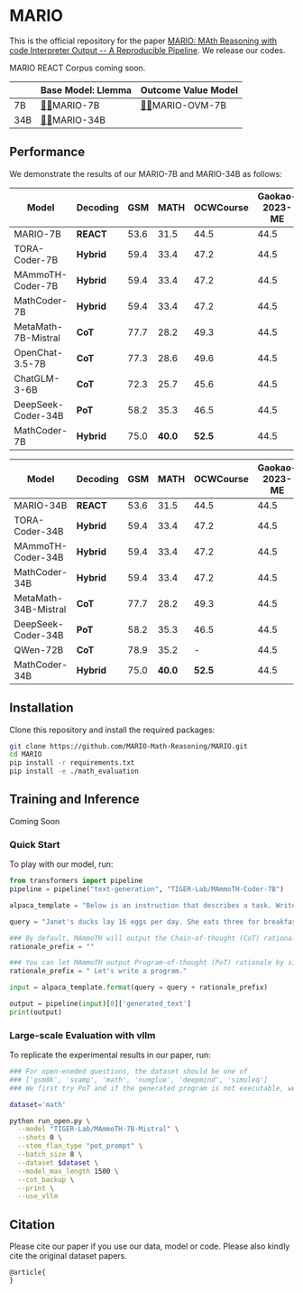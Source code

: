 # MARIO

This is the official repository for the paper [MARIO: MAth Reasoning with code Interpreter Output -- A Reproducible Pipeline](www.arxiv.org). We release our codes.


MARIO REACT Corpus coming soon.


|     	| Base Model: Llemma                                           	| Outcome Value Model                                                    	| 
|-----	|---------------------------------------------------------------	|---------------------------------------------------------------------------	|
| 7B  	|[🤗](https://huggingface.co/MARIO/MARIO-7B)[🤖](https://www.modelscope.cn/models/damo/MARIO-7B)MARIO-7B| [🤗](https://huggingface.co/MARIO/MARIO-OVM-7B)[🤖](https://www.modelscope.cn/models/damo/MARIO-OVM-7B)MARIO-OVM-7B|
| 34B 	|[🤗](https://huggingface.co/MARIO/MARIO-34B)[🤖](https://www.modelscope.cn/models/damo/MARIO-34B)MARIO-34B||


## Performance
We demonstrate the results of our MARIO-7B and MARIO-34B as follows:

| **Model**             	| **Decoding** 	| **GSM**  	| **MATH** 	| **OCWCourse** | **Gaokao-2023-ME** | 
|---------------------------|---------------|-----------|-----------|-----------|-----------|
| MARIO-7B             	| **REACT**   	| 53.6  	| 31.5 	    | 44.5   	|44.5   	|
| TORA-Coder-7B  	    | **Hybrid**   	| 59.4  	| 33.4  	| 47.2  	|44.5   	|
| MAmmoTH-Coder-7B  	    | **Hybrid**   	| 59.4  	| 33.4  	| 47.2  	|44.5   	|
| MathCoder-7B  	    | **Hybrid**   	| 59.4  	| 33.4  	| 47.2  	|44.5   	|
| MetaMath-7B-Mistral       | **CoT**   	| 77.7  	| 28.2 	    | 49.3      |44.5   	|
| OpenChat-3.5-7B           | **CoT**   	| 77.3 	    | 28.6 	    | 49.6      |44.5   	|
| ChatGLM-3-6B              | **CoT**       | 72.3      | 25.7      | 45.6      | 44.5   	|
| DeepSeek-Coder-34B        | **PoT**   	| 58.2   	| 35.3 	    | 46.5      |44.5   	|
| MathCoder-7B  	    | **Hybrid**   	| 75.0   	| **40.0** 	| **52.5**  |44.5   	|

| **Model**             	| **Decoding** 	| **GSM**  	| **MATH** 	| **OCWCourse** | **Gaokao-2023-ME** | 
|---------------------------|---------------|-----------|-----------|-----------|-----------|
| MARIO-34B             	| **REACT**   	| 53.6  	| 31.5 	    | 44.5   	|44.5   	|
| TORA-Coder-34B  	    | **Hybrid**   	| 59.4  	| 33.4  	| 47.2  	|44.5   	|
| MAmmoTH-Coder-34B  	    | **Hybrid**   	| 59.4  	| 33.4  	| 47.2  	|44.5   	|
| MathCoder-34B  	    | **Hybrid**   	| 59.4  	| 33.4  	| 47.2  	|44.5   	|
| MetaMath-34B-Mistral       | **CoT**   	| 77.7  	| 28.2 	    | 49.3      |44.5   	|
| DeepSeek-Coder-34B        | **PoT**   	| 58.2   	| 35.3 	    | 46.5      |44.5   	|
| QWen-72B                  | **CoT**       | 78.9      | 35.2      | -         |44.5   	|
| MathCoder-34B  	    | **Hybrid**   	| 75.0   	| **40.0** 	| **52.5**  |44.5   	|

## **Installation**

Clone this repository and install the required packages:

```bash
git clone https://github.com/MARIO-Math-Reasoning/MARIO.git
cd MARIO
pip install -r requirements.txt
pip install -e ./math_evaluation
```

## **Training and Inference**

Coming Soon

### **Quick Start**
To play with our model, run:

```python
from transformers import pipeline
pipeline = pipeline("text-generation", "TIGER-Lab/MAmmoTH-Coder-7B")

alpaca_template = "Below is an instruction that describes a task. Write a response that appropriately completes the request.\n### Instruction:\n{query}\n\n### Response:"

query = "Janet's ducks lay 16 eggs per day. She eats three for breakfast every morning and bakes muffins for her friends every day with four. She sells the remainder at the farmers' market daily for $2 per fresh duck egg. How much in dollars does she make every day at the farmers' market?"

### By default, MAmmoTH will output the Chain-of-thought (CoT) rationale
rationale_prefix = ""

### You can let MAmmoTH output Program-of-thought (PoT) rationale by simply adding
rationale_prefix = " Let's write a program."

input = alpaca_template.format(query = query + rationale_prefix)

output = pipeline(input)[0]['generated_text']
print(output)
```

### **Large-scale Evaluation with vllm**

To replicate the experimental results in our paper, run:

```bash
### For open-eneded questions, the dataset should be one of 
### ['gsm8k', 'svamp', 'math', 'numglue', 'deepmind', 'simuleq'] 
### We first try PoT and if the generated program is not executable, we shift to CoT

dataset='math'

python run_open.py \
  --model "TIGER-Lab/MAmmoTH-7B-Mistral" \
  --shots 0 \
  --stem_flan_type "pot_prompt" \
  --batch_size 8 \
  --dataset $dataset \
  --model_max_length 1500 \
  --cot_backup \
  --print \
  --use_vllm
```

## **Citation**

Please cite our paper if you use our data, model or code. Please also kindly cite the original dataset papers. 

```
@article{
}
```

